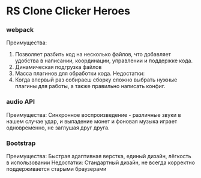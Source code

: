 # RS Clone Clicker Heroes

### webpack
Преимущества:
1. Позволяет разбить код на несколько файлов, что добавляет удобства в написании, координации, управлении и поддержке кода.
2. Динамическая подгрузка файлов
3. Масса плагинов для обработки кода.
Недостатки:
1.  Когда впервый раз собираеш сборку сложно выбрать нужные плагины для работы, а также правильно написать конфиг.

### audio API
Преимущества:
Синхронное воспроизведение - различные звуки в нашем случае удар, и выпадение монет и фоновая музыка играет одновременно, не заглушая друг друга.

### Bootstrap
Преимущества:
Быстрая адаптивная верстка, единый дизайн, лёгкость в использовании
Недостатки:
Стандартный дизайн,  не всегда корректно поддерживается старыми браузерами

